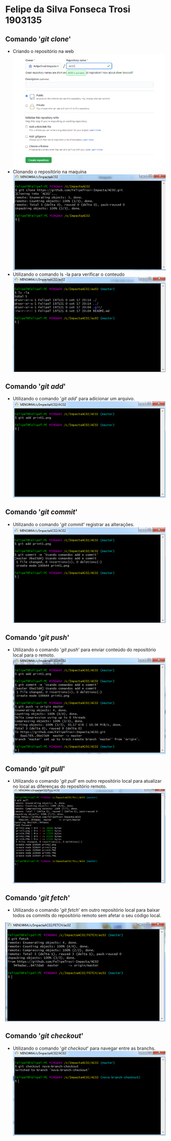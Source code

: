 # Felipe da Silva Fonseca Trosi 1903135

## Comando '_git clone_'
  - Criando o repositório na web 
  ![print1.png](https://github.com/FelipeTrosi-Impacta/AC02/blob/master/print1.png)
  - Clonando o repositório na maquina    
  ![print2.png](https://github.com/FelipeTrosi-Impacta/AC02/blob/master/print2.png)
  - Utilizando o comando ls -la para verificar o conteudo
  ![print3.png](https://github.com/FelipeTrosi-Impacta/AC02/blob/master/print3.png)
  
## Comando '_git add_'
  - Utilizando o comando '_git add_' para adicionar um arquivo.
   ![print4.PNG](https://github.com/FelipeTrosi-Impacta/AC02/blob/master/print4.PNG)
   
## Comando '_git commit_'
  - Utilizando o comando '_git commit_' registrar as alterações.
   ![print5.PNG](https://github.com/FelipeTrosi-Impacta/AC02/blob/master/print5.PNG)
   
## Comando '_git push_'
  - Utilizando o comando '_git push_' para enviar conteúdo do repositório local para o remoto.
   ![print6.PNG](https://github.com/FelipeTrosi-Impacta/AC02/blob/master/print6.PNG)
   
## Comando '_git pull_'
  - Utilizando o comando '_git pull_' em outro repositório local para atualizar no local as diferenças do repositório remoto.
   ![print7.PNG](https://github.com/FelipeTrosi-Impacta/AC02/blob/master/print7.PNG)

## Comando '_git fetch_'
  - Utilizando o comando '_git fetch_' em outro repositório local para baixar todos os commits do repositório remoto sem afetar o seu código local.
  
   ![print8.PNG](https://github.com/FelipeTrosi-Impacta/AC02/blob/master/print8.PNG)
   
## Comando '_git checkout_'
  - Utilizando o comando '_git checkout_' para navegar entre as branchs.
   ![print9.PNG](https://github.com/FelipeTrosi-Impacta/AC02/blob/master/print9.PNG)
